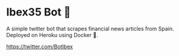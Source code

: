 # Ibex35 Bot 🤖
A simple twitter bot that scrapes financial news articles from Spain. Deployed on Heroku using Docker 🐳.

https://twitter.com/BotIbex
